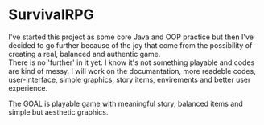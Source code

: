 # SurvivalRPG
I've started this project as some core Java and OOP practice 
but then I've decided to go further because of the joy that come
from the possibility of creating a real, balanced and authentic game.    
There is no 'further' in it yet. I know it's not something playable and codes are kind of messy.
I will work on the documantation, more readeble codes, user-interface, simple graphics, story
items, envirements and better user experience. 

The GOAL is playable game with meaningful story,
balanced items and simple but aesthetic graphics.
